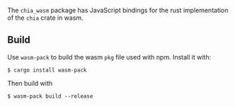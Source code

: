 The `chia_wasm` package has JavaScript bindings for the rust implementation of the `chia` crate in wasm.

## Build

Use `wasm-pack` to build the wasm `pkg` file used with npm. Install it with:

```
$ cargo install wasm-pack
```

Then build with

```
$ wasm-pack build --release
```
